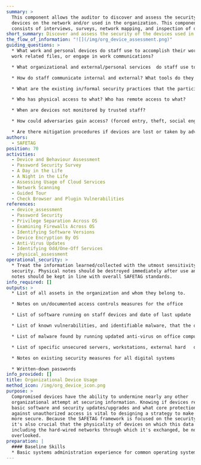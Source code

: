 ```yaml
---
summary: >
  This component allows the auditor to discover and assess the security of the
  devices on the network and/or used in the organization. This component
  consists of interviews, surveys, network mapping, and inspection of devices.
short_summary: Discover and assess the security of the devices used in the organization.
the_flow_of_information: "![](/img/org_device_assessment.png)"
guiding_questions: >
  * What work and personal devices do staff use to accomplish their work, store
  work related files, or engage in work communications?

  * What organizational and external/personal services  do staff use to accomplish their work, store work related files, or engage in work communications?

  * How do staff communicate internal and external? What tools do they use?

  * What are the existing in/formal security practices that the participants use to address risks.

  * Who has physical access to what? Who has remote access to what?

  * When are devices not monitored by trusted staff?

  * How could adversaries gain access? (forced entry, theft, social engineering, seizure)

  * Are there mitigation procedures if devices are lost or taken by adversaries? (e.g.: encrypted drives, offsite backups?)
authors:
  - SAFETAG
position: 70
activities:
  - Device and Behaviour Assessment
  - Password Security Survey
  - A Day in the Life
  - A Night in the Life
  - Assessing Usage of Cloud Services
  - Network Scanning
  - Guided Tour
  - Check Browser and Plugin Vulnerabilities
references:
  - device_assessment
  - Password Security
  - Privilege Separation Across OS
  - Examining Firewalls Across OS
  - Identifying Software Versions
  - Device Encryption By OS
  - Anti-Virus Updates
  - Identifying Odd/One-Off Services
  - physical_assessment
operational_security: >
  * Treat the information learned/collected with the utmost sensitivity and
  security. Physical notes should be destroyed immediately after use and digital
  notes should be kept in line with overall SAFETAG standards.
info_required: []
outputs: >
  * List of all assets in the organization and whom they belong to.

  * Notes on un/documented access controls measures for the office

  * List of software running on staff devices and date of last update

  * List of known vulnerabilities, and identifiable malware, that the office is vulnerable to.

  * List of malware found by running updated anti-virus on office computers (if anti-virus installed during device inspection.)

  * List of specific unsecured servers, workstations, external hard   drives and any other digital resources

  * Notes on existing security measures for all digital systems

  * Written-down passwords
info_provided: []
title: Organizational Device Usage
method_icon: /img/org_device_icon.png
purpose: >
  Compromised devices have the ability to undermine nearly any other
  organizational attempt at securing information. Knowing if devices receive
  basic software and security updates/upgrades and what core protections exist
  against unauthorized access is vital to designing a strategy to make the host
  more secure. Because the SAFETAG framework is focused on the security of data,
  it's also crucial that the physicality of devices on which this data resides,
  including the hard-wired networks through which it's exchanged, be not
  overlooked.
preparation: |
  #### Baseline Skills
  * Basic systems administration experience for common operating systems
---
```

